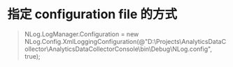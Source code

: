 # 指定 configuration file **的方式**

> NLog.LogManager.Configuration = new NLog.Config.XmlLoggingConfiguration(@"D:\Projects\AnalyticsDataCollector\AnalyticsDataCollectorConsole\bin\Debug\NLog.config", true);